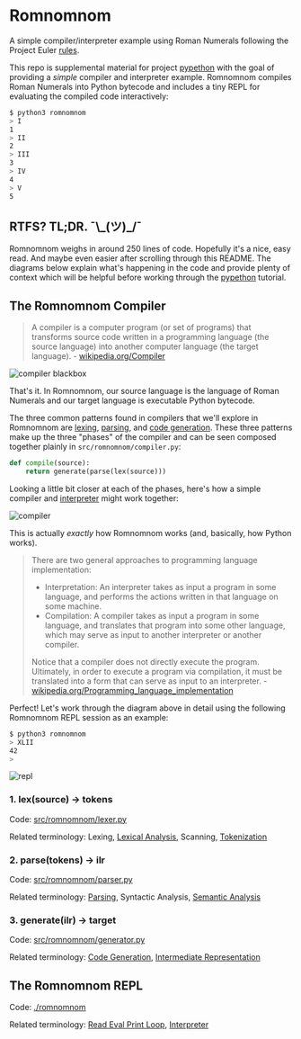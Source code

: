 # Romnomnom

A simple compiler/interpreter example using Roman Numerals following the Project Euler 
[rules](https://projecteuler.net/about=roman_numerals).

This repo is supplemental material for project [pypethon](https://github.com/tsclausing/pypethon) with the goal of 
providing a _simple_ compiler and interpreter example. Romnomnom compiles Roman Numerals into Python bytecode and 
includes a tiny REPL for evaluating the compiled code interactively:

```bash
$ python3 romnomnom
> I
1
> II
2
> III
3
> IV
4
> V
5
```

## RTFS? TL;DR. ¯&#92;&#95;(ツ)&#95;/¯ 

Romnomnom weighs in around 250 lines of code. Hopefully it's a nice, easy read. And maybe even easier after scrolling
through this README. The diagrams below explain what's happening in the code and provide plenty of context which will
be helpful before working through the [pypethon](https://github.com/tsclausing/pypethon) tutorial.

## The Romnomnom Compiler

> A compiler is a computer program (or set of programs) that transforms source code written in a programming language 
(the source language) into another computer language (the target language). - [wikipedia.org/Compiler](http://en.wikipedia.org/wiki/Compiler)

![compiler blackbox](https://cloud.githubusercontent.com/assets/542163/5695921/98f87dee-997d-11e4-9cde-82b4017c20f7.png)

That's it. In Romnomnom, our source language is the language of Roman Numerals and our target language is executable 
Python bytecode.

The three common patterns found in compilers that we'll explore in Romnomnom are 
[lexing](http://en.wikipedia.org/wiki/Lexical_analysis), 
[parsing](http://en.wikipedia.org/wiki/Parsing), 
and [code generation](http://en.wikipedia.org/wiki/Code_generation_%28compiler%29). These three patterns make up the 
three "phases" of the compiler and can be seen composed together plainly in `src/romnomnom/compiler.py`:

```python
def compile(source):
    return generate(parse(lex(source)))
```

Looking a little bit closer at each of the phases, here's how a simple compiler and
[interpreter](http://en.wikipedia.org/wiki/Interpreter_%28computing%29) might work together:

![compiler](https://cloud.githubusercontent.com/assets/542163/5695988/2b86ee9a-9981-11e4-8609-c86f853c012b.png)

This is actually _exactly_ how Romnomnom works (and, basically, how Python works). 

> There are two general approaches to programming language implementation:
> 
> * Interpretation: An interpreter takes as input a program in some language, and performs the actions written in that 
> language on some machine.
> * Compilation: A compiler takes as input a program in some language, and translates that program into some other 
> language, which may serve as input to another interpreter or another compiler.
> 
> Notice that a compiler does not directly execute the program. Ultimately, in order to execute a program via 
> compilation, it must be translated into a form that can serve as input to an interpreter. - [wikipedia.org/Programming_language_implementation](http://en.wikipedia.org/wiki/Programming_language_implementation)

Perfect! Let's work through the diagram above in detail using the following Romnomnom REPL session as an example:

```bash
$ python3 romnomnom
> XLII
42
> 
```

![repl](https://cloud.githubusercontent.com/assets/542163/5734994/645a0ad6-9b84-11e4-9747-b2f367a35dfc.png)

### 1. lex(source) -> tokens

Code: [src/romnomnom/lexer.py](https://github.com/tsclausing/romnomnom/blob/master/src/romnomnom/lexer.py)

Related terminology: 
Lexing, 
[Lexical Analysis](http://en.wikipedia.org/wiki/Lexical_analysis), 
Scanning, 
[Tokenization](http://en.wikipedia.org/wiki/Tokenization_%28lexical_analysis%29)

### 2. parse(tokens) -> ilr

Code: [src/romnomnom/parser.py](https://github.com/tsclausing/romnomnom/blob/master/src/romnomnom/parser.py)

Related terminology:
[Parsing](http://en.wikipedia.org/wiki/Parsing),
Syntactic Analysis, 
[Semantic Analysis](http://en.wikipedia.org/w/index.php?title=Semantic_analysis_%28compilers%29&redirect=no)

### 3. generate(ilr) -> target

Code: [src/romnomnom/generator.py](https://github.com/tsclausing/romnomnom/blob/master/src/romnomnom/generator.py)

Related terminology:
[Code Generation](http://en.wikipedia.org/wiki/Code_generation_%28compiler%29), 
[Intermediate Representation](http://en.wikipedia.org/wiki/Intermediate_language#Intermediate_representation)


## The Romnomnom REPL

Code: [./romnomnom](https://github.com/tsclausing/romnomnom/blob/master/romnomnom)

Related terminology: 
[Read Eval Print Loop](http://en.wikipedia.org/wiki/Read%E2%80%93eval%E2%80%93print_loop),
[Interpreter](http://en.wikipedia.org/wiki/Interpreter_%28computing%29)
